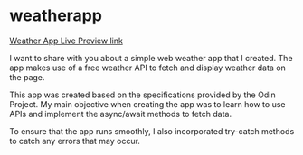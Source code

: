 # weatherapp

[Weather App Live Preview link](https://gichukimwangi88.github.io/weatherapp/)

I want to share with you about a simple web weather app that I created. The app makes use of a free weather API to fetch and display weather data on the page. 

This app was created based on the specifications provided by the Odin Project. My main objective when creating the app was to learn how to use APIs and implement the async/await methods to fetch data. 

To ensure that the app runs smoothly, I also incorporated try-catch methods to catch any errors that may occur.

